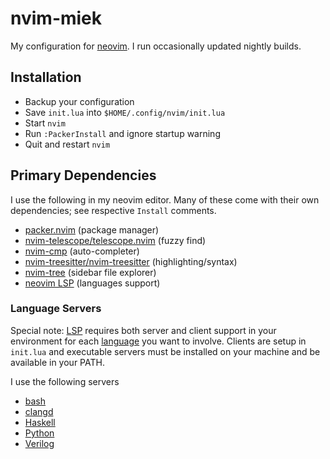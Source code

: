# nvim-miek
My configuration for [neovim](https://github.com/neovim/neovim).  I run occasionally updated nightly builds.


## Installation
  - Backup your configuration
  - Save `init.lua` into `$HOME/.config/nvim/init.lua`
  - Start `nvim`
  - Run `:PackerInstall` and ignore startup warning
  - Quit and restart `nvim`

## Primary Dependencies
I use the following in my neovim editor. Many of these come with their own dependencies; see respective `Install` comments.
  - [packer.nvim](https://github.com/wbthomason/packer.nvim) (package manager)
  - [nvim-telescope/telescope.nvim](https://github.com/nvim-telescope/telescope.nvim) (fuzzy find)
  - [nvim-cmp](https://github.com/hrsh7th/nvim-cmp)  (auto-completer)
  - [nvim-treesitter/nvim-treesitter](https://github.com/nvim-treesitter/nvim-treesitter) (highlighting/syntax)
  - [nvim-tree](https://github.com/kyazdani42/nvim-tree.lua) (sidebar file explorer)
  - [neovim LSP]( https://neovim.io/doc/user/lsp.html) (languages support)

### Language Servers
Special note: [LSP](https://langserver.org) requires both server and client support in your 
environment for each [language](https://microsoft.github.io/language-server-protocol/implementors/servers/) you want to involve.
Clients are setup in `init.lua` and executable servers must be installed on your machine and be available in your PATH.

I use the following servers
  - [bash](https://github.com/bash-lsp/bash-language-server)
  - [clangd](https://clangd.llvm.org/installation)
  - [Haskell](https://haskell-language-server.readthedocs.io/en/latest/)
  - [Python](https://github.com/python-lsp/python-lsp-server)
  - [Verilog](https://github.com/dalance/svls/releases/tag/v0.1.28)

